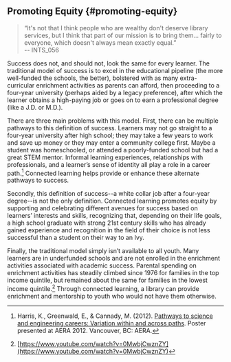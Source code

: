 ## Promoting Equity {#promoting-equity}

>“It&#039;s not that I think people who are wealthy don&#039;t deserve library services, but I think that part of our mission is to bring them... fairly to everyone, which doesn&#039;t always mean exactly equal.”<br/> -- INTS_056

Success does not, and should not, look the same for every learner. The traditional model of success is to excel in the educational pipeline (the more well-funded the schools, the better), bolstered with as many extra-curricular enrichment activities as parents can afford, then proceeding to a four-year university (perhaps aided by a legacy preference), after which the learner obtains a high-paying job or goes on to earn a professional degree (like a J.D. or M.D.).

There are three main problems with this model. First, there can be multiple pathways to this definition of success. Learners may not go straight to a four-year university after high school; they may take a few years to work and save up money or they may enter a community college first. Maybe a student was homeschooled, or attended a poorly-funded school but had a great STEM mentor. Informal learning experiences, relationships with professionals, and a learner’s sense of identity all play a role in a career path.[^1]  Connected learning helps provide or enhance these alternate pathways to success.

Secondly, this definition of success--a white collar job after a four-year degree--is not the only definition. Connected learning promotes equity by supporting and celebrating different avenues for success based on learners’ interests and skills, recognizing that, depending on their life goals, a high school graduate with strong 21st century skills who has already gained experience and recognition in the field of their choice is not less successful than a student on their way to an Ivy.

Finally, the traditional model simply isn’t available to all youth. Many learners are in underfunded schools and are not enrolled in the enrichment activities associated with academic success. Parental spending on enrichment activities has steadily climbed since 1976 for families in the top income quintile, but remained about the same for families in the lowest income quintile.[^2] Through connected learning, a library can provide enrichment and mentorship to youth who would not have them otherwise.

[^1]: Harris, K., Greenwald, E., &amp; Cannady, M. (2012). [Pathways to science and engineering careers: Variation within and across paths](http://www.activationlab.org/research/#aera2012). Poster presented at AERA 2012\. Vancouver, BC: AERA. 

[^2]: [https://www.youtube.com/watch?v=0MwbjCwznZY](https://www.youtube.com/watch?v=0MwbjCwznZY)